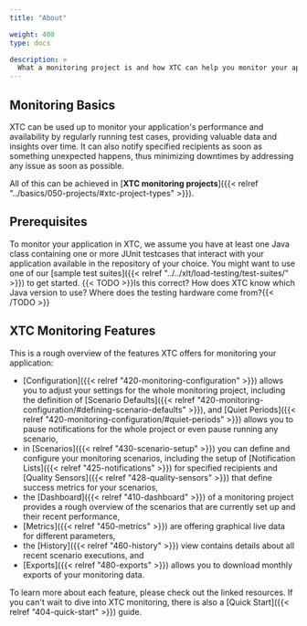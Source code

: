 ```yaml
---
title: "About"

weight: 400
type: docs

description: >
  What a monitoring project is and how XTC can help you monitor your applications.
---
```


## Monitoring Basics

XTC can be used up to monitor your application's performance and availability by regularly running test cases, providing valuable data and insights over time. It can also notify specified recipients as soon as something unexpected happens, thus minimizing downtimes by addressing any issue as soon as possible.

All of this can be achieved in [**XTC monitoring projects**]({{< relref "../basics/050-projects/#xtc-project-types" >}}).  

## Prerequisites

To monitor your application in XTC, we assume you have at least one Java class containing one or more JUnit testcases that interact with your application available in the repository of your choice. You might want to use one of our [sample test suites]({{< relref "../../xlt/load-testing/test-suites/" >}}) to get started. 
{{< TODO >}}Is this correct? How does XTC know which Java version to use? Where does the testing hardware come from?{{< /TODO >}}

## XTC Monitoring Features

This is a rough overview of the features XTC offers for monitoring your application:

* [Configuration]({{< relref "420-monitoring-configuration" >}}) allows you to adjust your settings for the whole monitoring project, including the definition of [Scenario Defaults]({{< relref "420-monitoring-configuration/#defining-scenario-defaults" >}}), and [Quiet Periods]({{< relref "420-monitoring-configuration/#quiet-periods" >}}) allows you to pause notifications for the whole project or even pause running any scenario,
* in [Scenarios]({{< relref "430-scenario-setup" >}}) you can define and configure your monitoring scenarios, including the setup of [Notification Lists]({{< relref "425-notifications" >}}) for specified recipients and [Quality Sensors]({{< relref "428-quality-sensors" >}}) that define success metrics for your scenarios,
* the [Dashboard]({{< relref "410-dashboard" >}}) of a monitoring project provides a rough overview of the scenarios that are currently set up and their recent performance,
* [Metrics]({{< relref "450-metrics" >}}) are offering graphical live data for different parameters,
* the [History]({{< relref "460-history" >}}) view contains details about all recent scenario executions, and
* [Exports]({{< relref "480-exports" >}}) allows you to download monthly exports of your monitoring data.

To learn more about each feature, please check out the linked resources. If you can't wait to dive into XTC monitoring, there is also a [Quick Start]({{< relref "404-quick-start" >}}) guide.

